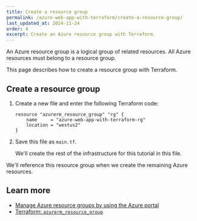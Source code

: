 ```yaml
---
title: Create a resource group
permalink: /azure-web-app-with-terraform/create-a-resource-group/
last_updated_at: 2024-11-24
order: 4
excerpt: Create an Azure resource group with Terraform.
---
```


An Azure resource group is a logical group of related resources. All Azure resources must belong to a resource group.

This page describes how to create a resource group with Terraform.

## Create a resource group

1. Create a new file and enter the following Terraform code:

    ```hcl
    resource "azurerm_resource_group" "rg" {
        name     = "azure-web-app-with-terraform-rg"
        location = "westus2"
    }
    ```

1. Save this file as `main.tf`.

    We'll create the rest of the infrastructure for this tutorial in this file.

We'll reference this resource group when we create the remaining Azure resources.

## Learn more

- [Manage Azure resource groups by using the Azure portal](https://learn.microsoft.com/en-us/azure/azure-resource-manager/management/manage-resource-groups-portal)
- [Terraform: `azurerm_resource_group`](https://registry.terraform.io/providers/hashicorp/azurerm/latest/docs/resources/resource_group)

